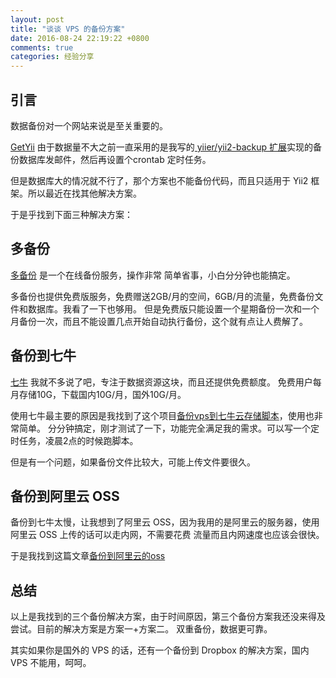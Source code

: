 ```yaml
---
layout: post
title: "谈谈 VPS 的备份方案"
date: 2016-08-24 22:19:22 +0800
comments: true
categories: 经验分享
---
```


## 引言

数据备份对一个网站来说是至关重要的。

[GetYii](http://www.getyii.com/) 由于数据量不大之前一直采用的是我写的[ yiier/yii2-backup 扩展](https://github.com/yiier/yii2-backup)实现的备份数据库发邮件，然后再设置个crontab 定时任务。

但是数据库大的情况就不行了，那个方案也不能备份代码，而且只适用于 Yii2 框架。所以最近在找其他解决方案。

于是乎找到下面三种解决方案：

## 多备份

[多备份](http://www.dbfen.com/index.php/users/newuser_by/B277CCFD) 是一个在线备份服务，操作非常
简单省事，小白分分钟也能搞定。

多备份也提供免费版服务，免费赠送2GB/月的空间，6GB/月的流量，免费备份文件和数据库。我看了一下也够用。
但是免费版只能设置一个星期备份一次和一个月备份一次，而且不能设置几点开始自动执行备份，这个就有点让人费解了。

## 备份到七牛

[七牛](https://portal.qiniu.com/signup?code=3lo4wme64nas2) 我就不多说了吧，专注于数据资源这块，而且还提供免费额度。
免费用户每月存储10G，下载国内10G/月，国外10G/月。

使用七牛最主要的原因是我找到了这个项目[备份vps到七牛云存储脚本](https://github.com/ccbikai/backuptoqiniu)，使用也非常简单。
分分钟搞定，刚才测试了一下，功能完全满足我的需求。可以写一个定时任务，凌晨2点的时候跑脚本。

但是有一个问题，如果备份文件比较大，可能上传文件要很久。

## 备份到阿里云 OSS

备份到七牛太慢，让我想到了阿里云 OSS，因为我用的是阿里云的服务器，使用阿里云 OSS 上传的话可以走内网，不需要花费
流量而且内网速度也应该会很快。

于是我找到这篇文章[备份到阿里云的oss](http://xinlogs.com/2014/02/09/backup-to-aliyun-oss/)


## 总结

以上是我找到的三个备份解决方案，由于时间原因，第三个备份方案我还没来得及尝试。目前的解决方案是方案一+方案二。
双重备份，数据更可靠。

其实如果你是国外的 VPS 的话，还有一个备份到 Dropbox 的解决方案，国内 VPS 不能用，呵呵。




